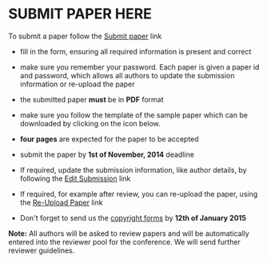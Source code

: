 # SUBMIT PAPER HERE

 To submit a paper follow the [Submit paper](http://conference.4m-association.org/author/submit.php) link

  * fill in the form, ensuring all required information is present and correct

  * make sure you remember your password. Each paper is given a paper id and password, which allows all authors to update the submission information or re-upload the paper

  * the submitted paper **must** be in **PDF** format

  * make sure you follow the template of the sample paper which can be downloaded by clicking on the icon below. 

  * **four pages** are expected for the paper to be accepted

  * submit the paper by **1st of November, 2014** deadline

  * If required, update the submission information, like author details, by following the [Edit Submission](http://conference.4m-association.org/author/edit.php) link

 * If required, for example after review, you can re-upload the paper, using the [Re-Upload Paper](http://conference.4m-association.org/author/upload.php?t=reup) link

* Don't forget to send us the [copyright forms](http://www.4m-association.org/content/License-Agreement-2015)  by **12th of January 2015**

**Note:** All authors will be asked to review papers and will be automatically entered into the reviewer pool for the conference. We will send further reviewer guidelines.